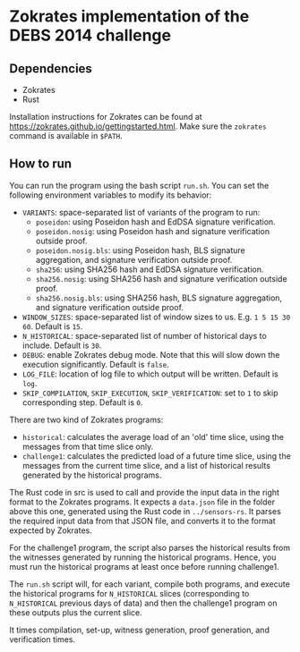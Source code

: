 # Zokrates implementation of the DEBS 2014 challenge

## Dependencies

- Zokrates
- Rust

Installation instructions for Zokrates can be found at
https://zokrates.github.io/gettingstarted.html. Make sure the `zokrates` command
is available in `$PATH`.

## How to run

You can run the program using the bash script `run.sh`. You can set the
following environment variables to modify its behavior:
- `VARIANTS`: space-separated list of variants of the program to run:
    * `poseidon`: using Poseidon hash and EdDSA signature verification.
    * `poseidon.nosig`: using Poseidon hash and signature verification outside
      proof.
    * `poseidon.nosig.bls`: using Poseidon hash, BLS signature aggregation, and
      signature verification outside proof.
    * `sha256`: using SHA256 hash and EdDSA signature verification.
    * `sha256.nosig`: using SHA256 hash and signature verification outside
      proof.
    * `sha256.nosig.bls`: using SHA256 hash, BLS signature aggregation, and
      signature verification outside proof.
- `WINDOW_SIZES`: space-separated list of window sizes to us. E.g.
  `1 5 15 30 60`. Default is `15`.
- `N_HISTORICAL`: space-separated list of number of historical days to include.
  Default is `30`.
- `DEBUG`: enable Zokrates debug mode. Note that this will slow down the
  execution significantly. Default is `false`.
- `LOG_FILE`: location of log file to which output will be written. Default is
  `log`.
- `SKIP_COMPILATION`, `SKIP_EXECUTION`, `SKIP_VERIFICATION`: set to `1` to skip
  corresponding step. Default is `0`.

There are two kind of Zokrates programs:
- `historical`: calculates the average load of an 'old' time slice, using the
  messages from that time slice only.
- `challenge1`: calculates the predicted load of a future time slice, using the
  messages from the current time slice, and a list of historical results
  generated by the historical programs.

The Rust code in src is used to call and provide the input data in the right
format to the Zokrates programs. It expects a `data.json` file in the folder
above this one, generated using the Rust code in `../sensors-rs`. It parses the
required input data from that JSON file, and converts it to the format expected
by Zokrates.

For the challenge1 program, the script also parses the historical results from
the witnesses generated by running the historical programs. Hence, you must run
the historical programs at least once before running challenge1.

The `run.sh` script will, for each variant, compile both programs, and execute
the historical programs for `N_HISTORICAL` slices (corresponding to
`N_HISTORICAL` previous days of data) and then the challenge1 program on these
outputs plus the current slice.

It times compilation, set-up, witness generation, proof generation, and
verification times.
